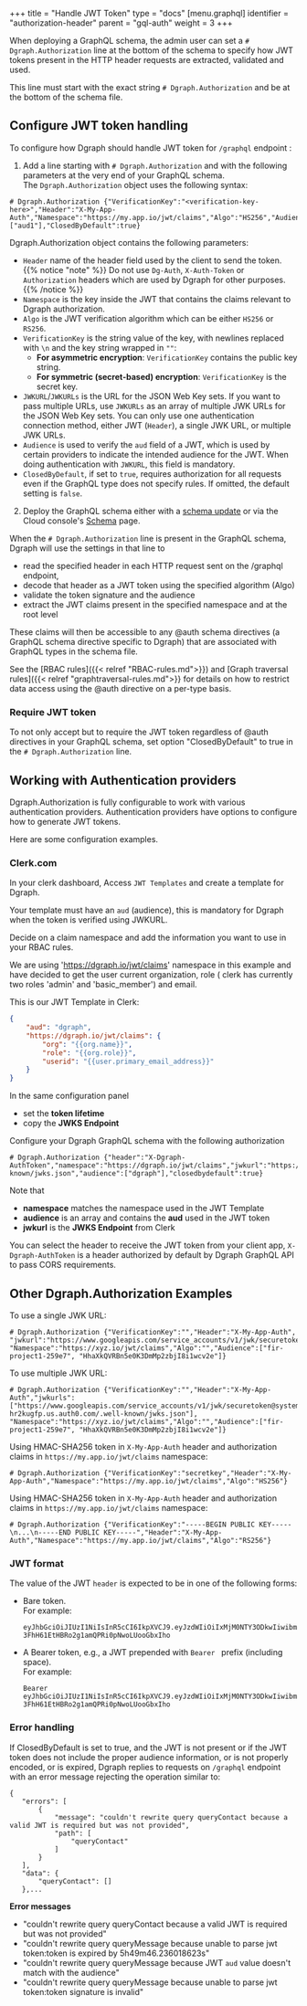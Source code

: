 +++
title = "Handle JWT Token"
type = "docs"
[menu.graphql]
  identifier = "authorization-header"
  parent = "gql-auth"
  weight = 3
+++

When deploying a GraphQL schema, the admin user can set a  ``# Dgraph.Authorization`` line at the bottom of the schema to specify how JWT tokens present in the HTTP header requests are extracted, validated and used.

This line must start with the exact string ``# Dgraph.Authorization`` and be at the bottom of the schema file.


## Configure JWT token handling

To configure how Dgraph should handle JWT token for ``/graphql`` endpoint : 
1. Add a line starting with ``# Dgraph.Authorization`` and with the following parameters at the very end of your GraphQL schema.  
  The `Dgraph.Authorization` object uses the following syntax:

  ```
  # Dgraph.Authorization {"VerificationKey":"<verification-key-here>","Header":"X-My-App-Auth","Namespace":"https://my.app.io/jwt/claims","Algo":"HS256","Audience":["aud1"],"ClosedByDefault":true}
  ```

Dgraph.Authorization object contains the following parameters:
* `Header` name of the header field used by the client to send the token. 
 {{% notice "note" %}}
 Do not use `Dg-Auth`, `X-Auth-Token` or `Authorization` headers which are used by Dgraph for other purposes.
{{% /notice %}}
* `Namespace` is the key inside the JWT that contains the claims relevant to Dgraph authorization.
* `Algo` is the JWT verification algorithm which can be either `HS256` or `RS256`.
* `VerificationKey` is the string value of the key, with newlines replaced with `\n` and the key string wrapped in `""`:
  * **For asymmetric encryption**: `VerificationKey` contains the public key string.
  * **For symmetric (secret-based) encryption**: `VerificationKey` is the secret key.
* `JWKURL`/`JWKURLs` is the URL for the JSON Web Key sets. If you want to pass multiple URLs, use `JWKURLs` as an array of multiple JWK URLs for the JSON Web Key sets. You can only use one authentication connection method, either JWT (`Header`), a single JWK URL, or multiple JWK URLs.
* `Audience` is used to verify the `aud` field of a JWT, which is used by certain providers to indicate the intended audience for the JWT. When doing authentication with `JWKURL`, this field is mandatory.
* `ClosedByDefault`, if set to `true`, requires authorization for all requests even if the GraphQL type does not specify rules. If omitted, the default setting is `false`.

2. Deploy the GraphQL schema either with a [schema update](/graphql/admin/#using-updategqlschema-to-add-or-modify-a-schema) or via the Cloud console's [Schema](https://cloud.dgraph.io/_/schema) page.


When the `# Dgraph.Authorization` line is present in the GraphQL schema, Dgraph will use the settings in that line to
- read the specified header in each HTTP request sent on the /graphql endpoint,
- decode that header as a JWT token using the specified algorithm (Algo)
- validate the token signature and the audience
- extract the JWT claims present in the specified namespace and at the root level

These claims will then be accessible to any @auth schema directives (a GraphQL schema directive specific to Dgraph) that are associated with GraphQL types in the schema file. 

See the [RBAC rules]({{< relref "RBAC-rules.md">}}) and [Graph traversal rules]({{< relref "graphtraversal-rules.md">}} for details on how to restrict data access using the @auth directive on a per-type basis.

### Require JWT token
To not only accept but to require the JWT token regardless of @auth directives in your GraphQL schema, set option "ClosedByDefault" to true in the `# Dgraph.Authorization` line.

## Working with Authentication providers
Dgraph.Authorization is fully configurable to work with various authentication providers.
Authentication providers have options to configure how to generate JWT tokens.

Here are some configuration examples.  

### Clerk.com 

In your clerk dashboard, Access `JWT Templates` and create a template for Dgraph.

Your template must have an `aud` (audience), this is mandatory for Dgraph when the token is verified using JWKURL.

Decide on a claim namespace and add the information you want to use in your RBAC rules. 

We are using 'https://dgraph.io/jwt/claims' namespace in this example and have decided to get the user current organization, role ( clerk has currently two roles 'admin' and 'basic_member') and email.

This is our JWT Template in Clerk:
```json
{
	"aud": "dgraph",
	"https://dgraph.io/jwt/claims": {
		"org": "{{org.name}}",
		"role": "{{org.role}}",
		"userid": "{{user.primary_email_address}}"
	}
}
```

In the same configuration panel 
- set the **token lifetime** 
- copy the **JWKS Endpoint**

Configure your Dgraph GraphQL schema with the following authorization
```
# Dgraph.Authorization {"header":"X-Dgraph-AuthToken","namespace":"https://dgraph.io/jwt/claims","jwkurl":"https://<>.clerk.accounts.dev/.well-known/jwks.json","audience":["dgraph"],"closedbydefault":true}
```
Note that 
- **namespace** matches the namespace used in the JWT Template
- **audience** is an array and contains the **aud** used in the JWT token
- **jwkurl** is the **JWKS Endpoint** from Clerk

You can select the header to receive the JWT token from your client app, `X-Dgraph-AuthToken` is a header authorized by default by Dgraph GraphQL API to pass CORS requirements.


## Other Dgraph.Authorization Examples

To use a single JWK URL: 

```
# Dgraph.Authorization {"VerificationKey":"","Header":"X-My-App-Auth", "jwkurl":"https://www.googleapis.com/service_accounts/v1/jwk/securetoken@system.gserviceaccount.com", "Namespace":"https://xyz.io/jwt/claims","Algo":"","Audience":["fir-project1-259e7", "HhaXkQVRBn5e0K3DmMp2zbjI8i1wcv2e"]}
```

To use multiple JWK URL: 

```
# Dgraph.Authorization {"VerificationKey":"","Header":"X-My-App-Auth","jwkurls":["https://www.googleapis.com/service_accounts/v1/jwk/securetoken@system.gserviceaccount.com","https://dev-hr2kugfp.us.auth0.com/.well-known/jwks.json"], "Namespace":"https://xyz.io/jwt/claims","Algo":"","Audience":["fir-project1-259e7", "HhaXkQVRBn5e0K3DmMp2zbjI8i1wcv2e"]}
```

Using HMAC-SHA256 token in `X-My-App-Auth` header and authorization claims in `https://my.app.io/jwt/claims` namespace:


```
# Dgraph.Authorization {"VerificationKey":"secretkey","Header":"X-My-App-Auth","Namespace":"https://my.app.io/jwt/claims","Algo":"HS256"}
```

Using HMAC-SHA256 token in `X-My-App-Auth` header and authorization claims in `https://my.app.io/jwt/claims` namespace:

```
# Dgraph.Authorization {"VerificationKey":"-----BEGIN PUBLIC KEY-----\n...\n-----END PUBLIC KEY-----","Header":"X-My-App-Auth","Namespace":"https://my.app.io/jwt/claims","Algo":"RS256"}
```

### JWT format

The value of the JWT ``header`` is expected to be in one of the following forms:
* Bare token.  
  For example:
    ```
    eyJhbGciOiJIUzI1NiIsInR5cCI6IkpXVCJ9.eyJzdWIiOiIxMjM0NTY3ODkwIiwibmFtZSI6IkpvaG4gRG9lIiwiaWF0IjoxNTE2MjM5MDIyLCJodHRwczovL215LmFwcC5pby9qd3QvY2xhaW1zIjp7fX0.Pjlxpf-3FhH61EtHBRo2g1amQPRi0pNwoLUooGbxIho
    ```

* A Bearer token, e.g., a JWT prepended with `Bearer ` prefix (including space).  
  For example:
    ```
    Bearer eyJhbGciOiJIUzI1NiIsInR5cCI6IkpXVCJ9.eyJzdWIiOiIxMjM0NTY3ODkwIiwibmFtZSI6IkpvaG4gRG9lIiwiaWF0IjoxNTE2MjM5MDIyLCJodHRwczovL215LmFwcC5pby9qd3QvY2xhaW1zIjp7fX0.Pjlxpf-3FhH61EtHBRo2g1amQPRi0pNwoLUooGbxIho
    ```

### Error handling

If ClosedByDefault is set to true, and the JWT is not present or if the JWT token does not include the proper audience information, or is not properly encoded, or is expired, Dgraph replies to requests on `/graphql` endpoint with an error message rejecting the operation similar to:
```
{
   "errors": [
       {
           "message": "couldn't rewrite query queryContact because a valid JWT is required but was not provided",
           "path": [
               "queryContact"
           ]
       }
   ],
   "data": {
       "queryContact": []
   },...
```
**Error messages**
- "couldn't rewrite query queryContact because a valid JWT is required but was not provided"
- "couldn't rewrite query queryMessage because unable to parse jwt token:token is expired by 5h49m46.236018623s"
- "couldn't rewrite query queryMessage because JWT `aud` value doesn't match with the audience"
- "couldn't rewrite query queryMessage because unable to parse jwt token:token signature is invalid"
